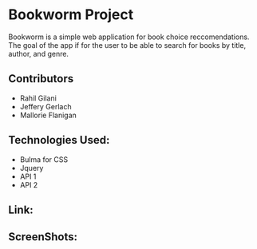 # Bookworm Project

Bookworm is a simple web application for book choice reccomendations. The goal of the app if for the user to be able to search for books by title, author, and genre.

## Contributors
- Rahil Gilani
- Jeffery Gerlach
- Mallorie Flanigan

## Technologies Used:
- Bulma for CSS
- Jquery
- API 1
- API 2

## Link:

## ScreenShots:
